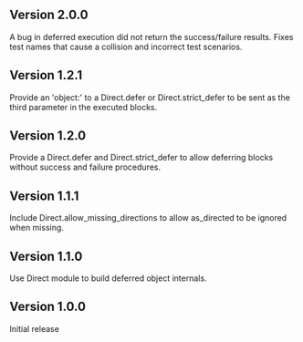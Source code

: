 ## Version 2.0.0

A bug in deferred execution did not return the success/failure results. Fixes test names that cause a collision and incorrect test scenarios.

## Version 1.2.1

Provide an 'object:' to a Direct.defer or Direct.strict_defer to be sent as the third parameter in the executed blocks.

## Version 1.2.0

Provide a Direct.defer and Direct.strict_defer to allow deferring blocks without success and failure procedures.

## Version 1.1.1

Include Direct.allow_missing_directions to allow as_directed to be ignored when missing.

## Version 1.1.0

Use Direct module to build deferred object internals.

## Version 1.0.0

Initial release
